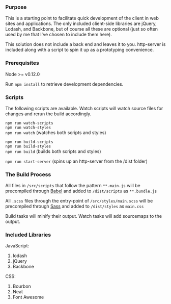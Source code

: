 ### Purpose

This is a starting point to facilitate quick development of the client in web sites
and applications. The only included client-side libraries are jQuery, Lodash, and
Backbone, but of course all these are optional (just so often used by me that I've
chosen to include them here).

This solution does not include a back end and leaves it to you.
http-server is included along with a script to spin it up as a
prototyping convenience.

### Prerequisites

Node >= v0.12.0

Run `npm install` to retrieve development dependencies.

### Scripts

The following scripts are available. Watch scripts will watch source files for
changes and rerun the build accordingly.  

`npm run watch-scripts`  
`npm run watch-styles`  
`npm run watch` (watches both scripts and styles)

`npm run build-scripts`  
`npm run build-styles`   
`npm run build` (builds both scripts and styles)

`npm run start-server` (spins up an http-server from the /dist folder)

### The Build Process

All files in `/src/scripts` that follow the pattern `**.main.js` will be precompiled
through [Babel](https://babeljs.io/) and added to `/dist/scripts` as `**.bundle.js`  

All `.scss` files through the entry-point of `/src/styles/main.scss` will be precompiled
through [Sass](http://sass-lang.com/) and added to `/dist/styles` as `main.css`  

Build tasks will minify their output. Watch tasks will add sourcemaps to the output.

### Included Libraries

JavaScript:
1. lodash
2. jQuery
3. Backbone

CSS:
1. Bourbon
2. Neat
3. Font Awesome
